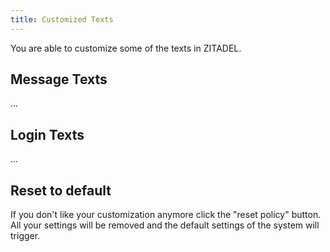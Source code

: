 ```yaml
---
title: Customized Texts
---
```


You are able to customize some of the texts in ZITADEL.

## Message Texts
...

## Login Texts
...

## Reset to default
If you don't like your customization anymore click the "reset policy" button.
All your settings will be removed and the default settings of the system will trigger.
